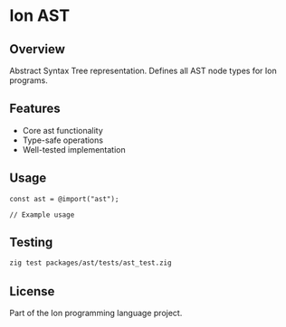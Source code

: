 # Ion AST

## Overview

Abstract Syntax Tree representation. Defines all AST node types for Ion programs.

## Features

- Core ast functionality
- Type-safe operations
- Well-tested implementation

## Usage

```zig
const ast = @import("ast");

// Example usage
```

## Testing

```bash
zig test packages/ast/tests/ast_test.zig
```

## License

Part of the Ion programming language project.
